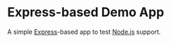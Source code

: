 # Express-based Demo App

A simple [Express](http://expressjs.com/)-based app to test [Node.js](http://nodejs.org/) support.
